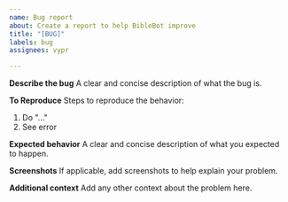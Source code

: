 ```yaml
---
name: Bug report
about: Create a report to help BibleBot improve
title: "[BUG]"
labels: bug
assignees: vypr

---
```


**Describe the bug**
A clear and concise description of what the bug is.

**To Reproduce**
Steps to reproduce the behavior:
1. Do "..."
2. See error

**Expected behavior**
A clear and concise description of what you expected to happen.

**Screenshots**
If applicable, add screenshots to help explain your problem.

**Additional context**
Add any other context about the problem here.
